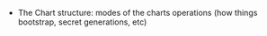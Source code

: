 * The Chart structure: modes of the charts operations (how things bootstrap, secret generations, etc)
